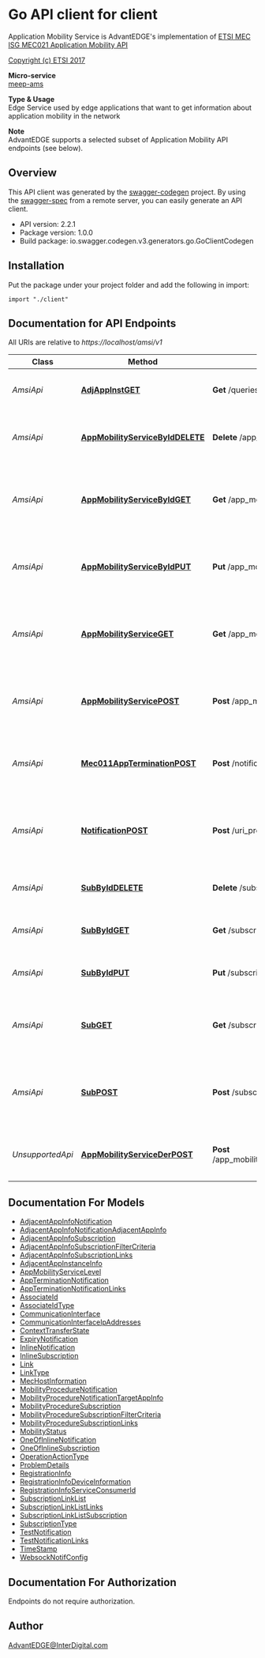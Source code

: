 # Go API client for client

Application Mobility Service is AdvantEDGE's implementation of [ETSI MEC ISG MEC021 Application Mobility API](http://www.etsi.org/deliver/etsi_gs/MEC/001_099/021/02.02.01_60/gs_MEC021v020201p.pdf) <p>[Copyright (c) ETSI 2017](https://forge.etsi.org/etsi-forge-copyright-notice.txt) <p>**Micro-service**<br>[meep-ams](https://github.com/InterDigitalInc/AdvantEDGE/tree/master/go-apps/meep-ams) <p>**Type & Usage**<br>Edge Service used by edge applications that want to get information about application mobility in the network <p>**Note**<br>AdvantEDGE supports a selected subset of Application Mobility API endpoints (see below).

## Overview
This API client was generated by the [swagger-codegen](https://github.com/swagger-api/swagger-codegen) project.  By using the [swagger-spec](https://github.com/swagger-api/swagger-spec) from a remote server, you can easily generate an API client.

- API version: 2.2.1
- Package version: 1.0.0
- Build package: io.swagger.codegen.v3.generators.go.GoClientCodegen

## Installation
Put the package under your project folder and add the following in import:
```golang
import "./client"
```

## Documentation for API Endpoints

All URIs are relative to *https://localhost/amsi/v1*

Class | Method | HTTP request | Description
------------ | ------------- | ------------- | -------------
*AmsiApi* | [**AdjAppInstGET**](docs/AmsiApi.md#adjappinstget) | **Get** /queries/adjacent_app_instances | Retrieve information about this subscription.
*AmsiApi* | [**AppMobilityServiceByIdDELETE**](docs/AmsiApi.md#appmobilityservicebyiddelete) | **Delete** /app_mobility_services/{appMobilityServiceId} |  deregister the individual application mobility service
*AmsiApi* | [**AppMobilityServiceByIdGET**](docs/AmsiApi.md#appmobilityservicebyidget) | **Get** /app_mobility_services/{appMobilityServiceId} | Retrieve information about this individual application mobility service
*AmsiApi* | [**AppMobilityServiceByIdPUT**](docs/AmsiApi.md#appmobilityservicebyidput) | **Put** /app_mobility_services/{appMobilityServiceId} |  update the existing individual application mobility service
*AmsiApi* | [**AppMobilityServiceGET**](docs/AmsiApi.md#appmobilityserviceget) | **Get** /app_mobility_services | Retrieve information about the registered application mobility service.
*AmsiApi* | [**AppMobilityServicePOST**](docs/AmsiApi.md#appmobilityservicepost) | **Post** /app_mobility_services | Create a new application mobility service for the service requester.
*AmsiApi* | [**Mec011AppTerminationPOST**](docs/AmsiApi.md#mec011appterminationpost) | **Post** /notifications/mec011/appTermination | MEC011 Application Termination notification for self termination
*AmsiApi* | [**NotificationPOST**](docs/AmsiApi.md#notificationpost) | **Post** /uri_provided_by_subscriber | delivers a notification from the AMS resource to the subscriber
*AmsiApi* | [**SubByIdDELETE**](docs/AmsiApi.md#subbyiddelete) | **Delete** /subscriptions/{subscriptionId} | cancel the existing individual subscription
*AmsiApi* | [**SubByIdGET**](docs/AmsiApi.md#subbyidget) | **Get** /subscriptions/{subscriptionId} | Retrieve information about this subscription.
*AmsiApi* | [**SubByIdPUT**](docs/AmsiApi.md#subbyidput) | **Put** /subscriptions/{subscriptionId} | update the existing individual subscription.
*AmsiApi* | [**SubGET**](docs/AmsiApi.md#subget) | **Get** /subscriptions | Retrieve information about the subscriptions for this requestor.
*AmsiApi* | [**SubPOST**](docs/AmsiApi.md#subpost) | **Post** /subscriptions | Create a new subscription to Application Mobility Service notifications.
*UnsupportedApi* | [**AppMobilityServiceDerPOST**](docs/UnsupportedApi.md#appmobilityservicederpost) | **Post** /app_mobility_services/{appMobilityServiceId}/deregister_task |  deregister the individual application mobility service


## Documentation For Models

 - [AdjacentAppInfoNotification](docs/AdjacentAppInfoNotification.md)
 - [AdjacentAppInfoNotificationAdjacentAppInfo](docs/AdjacentAppInfoNotificationAdjacentAppInfo.md)
 - [AdjacentAppInfoSubscription](docs/AdjacentAppInfoSubscription.md)
 - [AdjacentAppInfoSubscriptionFilterCriteria](docs/AdjacentAppInfoSubscriptionFilterCriteria.md)
 - [AdjacentAppInfoSubscriptionLinks](docs/AdjacentAppInfoSubscriptionLinks.md)
 - [AdjacentAppInstanceInfo](docs/AdjacentAppInstanceInfo.md)
 - [AppMobilityServiceLevel](docs/AppMobilityServiceLevel.md)
 - [AppTerminationNotification](docs/AppTerminationNotification.md)
 - [AppTerminationNotificationLinks](docs/AppTerminationNotificationLinks.md)
 - [AssociateId](docs/AssociateId.md)
 - [AssociateIdType](docs/AssociateIdType.md)
 - [CommunicationInterface](docs/CommunicationInterface.md)
 - [CommunicationInterfaceIpAddresses](docs/CommunicationInterfaceIpAddresses.md)
 - [ContextTransferState](docs/ContextTransferState.md)
 - [ExpiryNotification](docs/ExpiryNotification.md)
 - [InlineNotification](docs/InlineNotification.md)
 - [InlineSubscription](docs/InlineSubscription.md)
 - [Link](docs/Link.md)
 - [LinkType](docs/LinkType.md)
 - [MecHostInformation](docs/MecHostInformation.md)
 - [MobilityProcedureNotification](docs/MobilityProcedureNotification.md)
 - [MobilityProcedureNotificationTargetAppInfo](docs/MobilityProcedureNotificationTargetAppInfo.md)
 - [MobilityProcedureSubscription](docs/MobilityProcedureSubscription.md)
 - [MobilityProcedureSubscriptionFilterCriteria](docs/MobilityProcedureSubscriptionFilterCriteria.md)
 - [MobilityProcedureSubscriptionLinks](docs/MobilityProcedureSubscriptionLinks.md)
 - [MobilityStatus](docs/MobilityStatus.md)
 - [OneOfInlineNotification](docs/OneOfInlineNotification.md)
 - [OneOfInlineSubscription](docs/OneOfInlineSubscription.md)
 - [OperationActionType](docs/OperationActionType.md)
 - [ProblemDetails](docs/ProblemDetails.md)
 - [RegistrationInfo](docs/RegistrationInfo.md)
 - [RegistrationInfoDeviceInformation](docs/RegistrationInfoDeviceInformation.md)
 - [RegistrationInfoServiceConsumerId](docs/RegistrationInfoServiceConsumerId.md)
 - [SubscriptionLinkList](docs/SubscriptionLinkList.md)
 - [SubscriptionLinkListLinks](docs/SubscriptionLinkListLinks.md)
 - [SubscriptionLinkListSubscription](docs/SubscriptionLinkListSubscription.md)
 - [SubscriptionType](docs/SubscriptionType.md)
 - [TestNotification](docs/TestNotification.md)
 - [TestNotificationLinks](docs/TestNotificationLinks.md)
 - [TimeStamp](docs/TimeStamp.md)
 - [WebsockNotifConfig](docs/WebsockNotifConfig.md)


## Documentation For Authorization
 Endpoints do not require authorization.


## Author

AdvantEDGE@InterDigital.com

